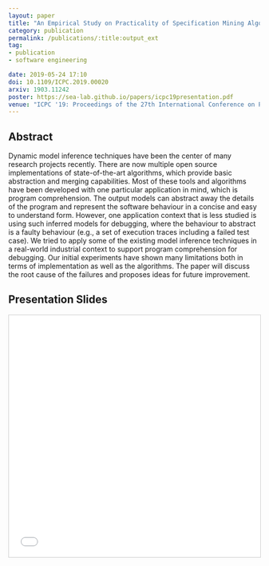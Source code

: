 ```yaml
---
layout: paper
title: "An Empirical Study on Practicality of Specification Mining Algorithms on a Real-world Application"
category: publication
permalink: /publications/:title:output_ext
tag:
- publication
- software engineering

date: 2019-05-24 17:10
doi: 10.1109/ICPC.2019.00020
arxiv: 1903.11242
poster: https://sea-lab.github.io/papers/icpc19presentation.pdf
venue: "ICPC '19: Proceedings of the 27th International Conference on Program Comprehension"
---
```


## Abstract
Dynamic model inference techniques have been the center of many research projects recently. There are now multiple open 
source implementations of state-of-the-art algorithms, which provide basic abstraction and merging capabilities. Most of 
these tools and algorithms have been developed with one particular application in mind, which is program comprehension.
The output models can abstract away the details of the program and represent the software behaviour in a concise and 
easy to understand form. However, one application context that is less studied is using such inferred models for 
debugging, where the behaviour to abstract is a faulty behaviour (e.g., a set of execution traces including a failed 
test case). We tried to apply some of the existing model inference techniques in a real-world industrial context to 
support program comprehension for debugging. Our initial experiments have shown many limitations both in terms of 
implementation as well as the algorithms. The paper will discuss the root cause of the failures and proposes ideas for 
future improvement.


## Presentation Slides
<iframe src="//www.slideshare.net/slideshow/embed_code/key/z5hAbZ8HZfihvr" width="595" height="485" frameborder="0" marginwidth="0" marginheight="0" scrolling="no" style="border:1px solid #CCC; border-width:1px; margin-bottom:5px; max-width: 100%;" allowfullscreen> </iframe> <div style="margin-bottom:5px"> 
